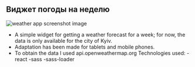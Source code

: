 ## Виджет погоды на неделю
![weather app screenshot image](https://github.com/OlehPokotyliuk/weather_app/assets/115795666/ebe73912-6c2e-46df-9a9d-954dd0e7c592)

* A simple widget for getting a weather forecast for a week; for now, the data is only available for the city of Kyiv.
* Adaptation has been made for tablets and mobile phones.
* To obtain the data I used api.openweathermap.org
Technologies used:
-react
-sass
-sass-loader
